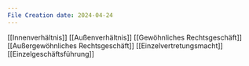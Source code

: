```yaml
---
File Creation date: 2024-04-24
---
```

[[Innenverhältnis]]
[[Außenverhältnis]]
[[Gewöhnliches Rechtsgeschäft]]
[[Außergewöhnliches Rechtsgeschäft]]
[[Einzelvertretungsmacht]]
[[Einzelgeschäftsführung]]